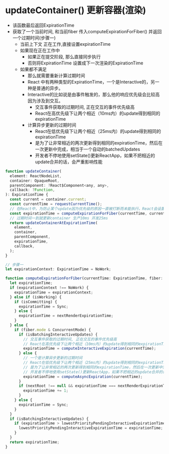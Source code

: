 # updateContainer() 更新容器(渲染)
+	该函数最后返回ExpirationTime 
+ 	获取了一个当前时间, 和当前fiber 传入computeExpirationForFiber() 并返回一个过期时间(步骤一)
	-	当前上下文 正在工作,直接设置expirationTime
	- 	如果现在正在工作中
		+	如果正在提交阶段, 那么直接同步执行
		+ 	否则将ExpirationTime 设置成下一次渲染的ExpirationTime
	-	如果都不满足
		+	那么就需要重新计算过期时间
		+ 	React 中有两种类型的ExpirationTime，一个是Interactive的，另一种是普通的异步。
		+  Interactive的比如说是由事件触发的，那么他的响应优先级会比较高因为涉及到交互。
			-	交互事件获取的过期时间, 正在交互的事件优先级高
	    	-	React在高优先级下让两个相近（10ms内）的update得到相同的expirationTime
		+	计算异步更新的过期时间
			-	React在低优先级下让两个相近（25ms内）的update得到相同的expirationTime
      		-	是为了让非常相近的两次更新得到相同的expirationTime，然后在一次更新中完成，相当于一个自动的batchedUpdates
        	-	开发者不停地使用setState()更新ReactApp，如果不把相近的update合并的话，会严重影响性能
	
```js
function updateContainer(
  element: ReactNodeList,
  container: OpaqueRoot,
  parentComponent: ?React$Component<any, any>,
  callback: ?Function,
): ExpirationTime {
  const current = container.current;
  const currentTime = requestCurrentTime();
  // 在React中，为防止某个update因为优先级的原因一直被打断而未能执行。React会设置一个ExpirationTime，当时间到了ExpirationTime的时候，如果某个update还未执行的话，React将会强制执行该update，这就是ExpirationTime的作用。
  const expirationTime = computeExpirationForFiber(currentTime, current);
  // 过期时间一到就更新container 生产10ms 开发25ms
  return updateContainerAtExpirationTime(
    element,
    container,
    parentComponent,
    expirationTime,
    callback,
  );
}

// 步骤一
let expirationContext: ExpirationTime = NoWork;

function computeExpirationForFiber(currentTime: ExpirationTime, fiber: Fiber) {
  let expirationTime;
  if (expirationContext !== NoWork) {
    expirationTime = expirationContext;
  } else if (isWorking) {
    if (isCommitting) {
      expirationTime = Sync;
    } else {
      expirationTime = nextRenderExpirationTime;
    }
  } else {
    if (fiber.mode & ConcurrentMode) {
      if (isBatchingInteractiveUpdates) {
        // 交互事件获取的过期时间, 正在交互的事件优先级高
        // React在高优先级下让两个相近（10ms内）的update得到相同的expirationTime
        expirationTime = computeInteractiveExpiration(currentTime);
      } else {
        // 一个是计算异步更新的过期时间
        // React在低优先级下让两个相近（25ms内）的update得到相同的expirationTime
        // 是为了让非常相近的两次更新得到相同的expirationTime，然后在一次更新中完成，相当于一个自动的batchedUpdates
        // 开发者不停地使用setState()更新ReactApp，如果不把相近的update合并的话，会严重影响性能
        expirationTime = computeAsyncExpiration(currentTime);
      }
      if (nextRoot !== null && expirationTime === nextRenderExpirationTime) {
        expirationTime += 1;
      }
    } else {
      expirationTime = Sync;
    }
  }
  if (isBatchingInteractiveUpdates) {
    if (expirationTime > lowestPriorityPendingInteractiveExpirationTime) {
      lowestPriorityPendingInteractiveExpirationTime = expirationTime;
    }
  }
  return expirationTime;
}
```

